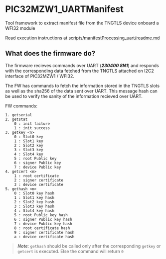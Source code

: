 # PIC32MZW1_UARTManifest
Tool framework to extract manifest file from the TNGTLS device onboard a WFI32 module 

Read execution instructions at [scripts/manifestProcessing_uart/readme.md](scripts/manifestProcessing_uart/readme.md)


## What does the firmware do?

The firmware recieves commands over UART (***230400 8N1***) and responds with the corresponding data fetched from the TNGTLS attached on I2C2 interface of PIC32MZW1 / WFI32. 

The FW has commands to fetch the information stored in the TNGTLS slots as well as the sha256 of the data sent over UART. This message hash can be used to verify the sanity of the information recieved over UART. 

FW commands:

```
1. getserial
2. getstat
    0 : init failure
    1 : init success
3. getkey <n>
    0 : Slot0 key
    1 : Slot1 key
    2 : Slot2 key
    3 : Slot3 key
    4 : Slot4 key
    5 : root Public key
    6 : signer Public key
    7 : device Public key
4. getcert <n>
    1 : root certificate
    2 : signer certificate
    3 : device certificate
5. gethash <n>
    0 : Slot0 key hash
    1 : Slot1 key hash
    2 : Slot2 key hash
    3 : Slot3 key hash
    4 : Slot4 key hash
    5 : root Public key hash
    6 : signer Public key hash
    7 : device Public key hash
    8 : root certificate hash
    9 : signer certificate hash
    a : device certificate hash
```

> ***Note***: `gethash` should be called only after the corresponding `getkey` or `getcert` is executed. Else the command will return `0` 
